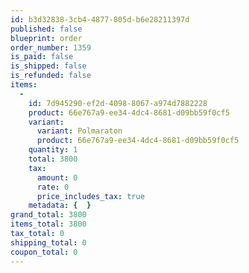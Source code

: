```yaml
---
id: b3d32838-3cb4-4877-805d-b6e28211397d
published: false
blueprint: order
order_number: 1359
is_paid: false
is_shipped: false
is_refunded: false
items:
  -
    id: 7d945290-ef2d-4098-8067-a974d7882228
    product: 66e767a9-ee34-4dc4-8681-d09bb59f0cf5
    variant:
      variant: Polmaraton
      product: 66e767a9-ee34-4dc4-8681-d09bb59f0cf5
    quantity: 1
    total: 3800
    tax:
      amount: 0
      rate: 0
      price_includes_tax: true
    metadata: {  }
grand_total: 3800
items_total: 3800
tax_total: 0
shipping_total: 0
coupon_total: 0
---
```

